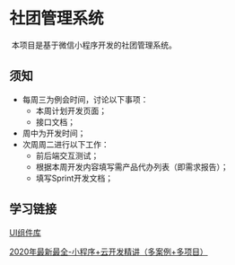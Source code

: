# 社团管理系统

​	本项目是基于微信小程序开发的社团管理系统。



## 须知

* 每周三为例会时间，讨论以下事项：
  * 本周计划开发页面；	
  * 接口文档；
* 周中为开发时间；
* 次周周二进行以下工作：
  * 前后端交互测试；
  * 根据本周开发内容填写需产品代办列表（即需求报告）；
  * 填写Sprint开发文档；




## 学习链接

[UI组件库](https://github.com/youzan/vant-weapp)

[2020年最新最全-小程序+云开发精讲（多案例+多项目）](https://www.bilibili.com/video/av80632400?from=search&seid=1602926941884028880)

